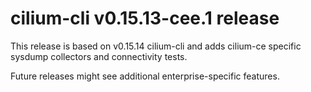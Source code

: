 # cilium-cli v0.15.13-cee.1 release

This release is based on v0.15.14 cilium-cli and adds cilium-ce specific sysdump collectors and connectivity tests.

Future releases might see additional enterprise-specific features.
